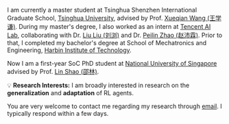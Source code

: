 I am currently a master student at Tsinghua Shenzhen International Graduate School, [Tsinghua University](https://www.tsinghua.edu.cn/en/), advised by Prof. [Xueqian Wang (王学谦)](https://www.sigs.tsinghua.edu.cn/wxq/main.htm). During my master's degree, I also worked as an intern at [Tencent AI Lab](https://ailab.tencent.com/ailab/en/index), collaborating with Dr. [Liu Liu (刘浏)](https://liuliuforph.github.io/) and Dr. [Peilin Zhao (赵沛霖)](https://peilinzhao.github.io/). Prior to that, I completed my bachelor's degree at School of Mechatronics and Engineering, [Harbin Institute of Technology](http://en.hit.edu.cn/).

Now I am a first-year SoC PhD student at [National University of Singapore](https://nus.edu.sg/) advised by Prof. [Lin Shao (邵林)](https://linsats.github.io/).

💡 **Research Interests:** I am broadly interested in research on the **generalization** and **adaptation** of RL agents.

You are very welcome to contact me regarding my research through [email](mailto:zixuanliu@u.nus.edu). I typically respond within a few days.
